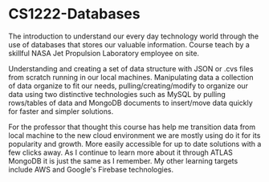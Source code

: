 # CS1222-Databases

The introduction to understand our every day technology world through the use of databases that stores our valuable information.
Course teach by a skillful NASA Jet Propulsion Laboratory employee on site.

Understanding and creating a set of data structure with JSON or .cvs files from scratch running in our local machines. Manipulating data a collection of data organize to fit our needs, pulling/creating/modify to organize our data using two distinctive technologies such as MySQL by pulling rows/tables of data and MongoDB documents to insert/move data quickly for faster and simpler solutions.

For the professor that thought this course has help me transition data from local machine to the new cloud environment we are mostly using do it for its popularity and growth.
More easily accessible for up to date solutions with a few clicks away. As I continue to learn more about it through ATLAS MongoDB it is just the same as I remember. My other learning targets include AWS and Google's Firebase technologies.
